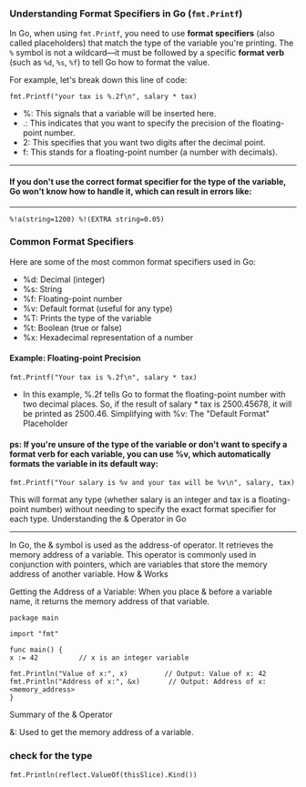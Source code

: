 ### Understanding Format Specifiers in Go (`fmt.Printf`)

In Go, when using `fmt.Printf`, you need to use **format specifiers** (also called placeholders) that match the type of the variable you're printing. The `%` symbol is not a wildcard—it must be followed by a specific **format verb** (such as `%d`, `%s`, `%f`) to tell Go how to format the value.

For example, let's break down this line of code:

```
fmt.Printf("your tax is %.2f\n", salary * tax)
```
- %: This signals that a variable will be inserted here.
- .: This indicates that you want to specify the precision of the floating-point number.
- 2: This specifies that you want two digits after the decimal point.
- f: This stands for a floating-point number (a number with decimals).


---

#### If you don't use the correct format specifier for the type of the variable, Go won't know how to handle it, which can result in errors like:

---

```
%!a(string=1200) %!(EXTRA string=0.05)
```

### Common Format Specifiers

Here are some of the most common format specifiers used in Go:

- %d: Decimal (integer)
- %s: String
- %f: Floating-point number
- %v: Default format (useful for any type)
- %T: Prints the type of the variable
- %t: Boolean (true or false)
- %x: Hexadecimal representation of a number

#### Example: Floating-point Precision

```
fmt.Printf("Your tax is %.2f\n", salary * tax)
```

- In this example, %.2f tells Go to format the floating-point number with two decimal places. So, if the result of salary * tax is 2500.45678, it will be printed as 2500.46.
Simplifying with %v: The "Default Format" Placeholder


#### ps: If you're unsure of the type of the variable or don't want to specify a format verb for each variable, you can use %v, which automatically formats the variable in its default way:

```
fmt.Printf("Your salary is %v and your tax will be %v\n", salary, tax)
```

This will format any type (whether salary is an integer and tax is a floating-point number) without needing to specify the exact format specifier for each type.
Understanding the & Operator in Go

---

In Go, the & symbol is used as the address-of operator. It retrieves the memory address of a variable. This operator is commonly used in conjunction with pointers, which are variables that store the memory address of another variable.
How & Works

Getting the Address of a Variable: When you place & before a variable name, it returns the memory address of that variable.

```
package main

import "fmt"

func main() {
x := 42          // x is an integer variable

fmt.Println("Value of x:", x)         // Output: Value of x: 42
fmt.Println("Address of x:", &x)       // Output: Address of x: <memory_address>
}

```

Summary of the & Operator

&: Used to get the memory address of a variable.


### check for the type 

```
fmt.Println(reflect.ValueOf(thisSlice).Kind())
```


